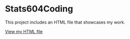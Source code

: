 # Stats604Coding

This project includes an HTML file that showcases my work.

[View my HTML file](index.html)




